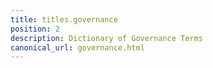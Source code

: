 ```yaml
---
title: titles.governance
position: 2
description: Dictionary of Governance Terms
canonical_url: governance.html
---
```

